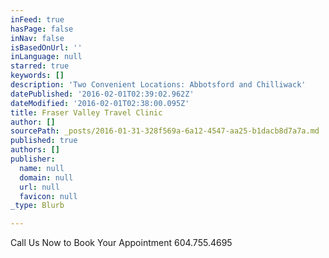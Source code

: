 ```yaml
---
inFeed: true
hasPage: false
inNav: false
isBasedOnUrl: ''
inLanguage: null
starred: true
keywords: []
description: 'Two Convenient Locations: Abbotsford and Chilliwack'
datePublished: '2016-02-01T02:39:02.962Z'
dateModified: '2016-02-01T02:38:00.095Z'
title: Fraser Valley Travel Clinic
author: []
sourcePath: _posts/2016-01-31-328f569a-6a12-4547-aa25-b1dacb8d7a7a.md
published: true
authors: []
publisher:
  name: null
  domain: null
  url: null
  favicon: null
_type: Blurb

---
```

Call Us Now to Book Your Appointment 604.755.4695